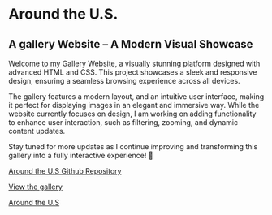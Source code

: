 # Around the U.S.

## A gallery Website – A Modern Visual Showcase

Welcome to my Gallery Website, a visually stunning platform designed with advanced HTML and CSS. This project showcases a sleek and responsive design, ensuring a seamless browsing experience across all devices.

The gallery features a modern layout, and an intuitive user interface, making it perfect for displaying images in an elegant and immersive way. While the website currently focuses on design, I am working on adding functionality to enhance user interaction, such as filtering, zooming, and dynamic content updates.

Stay tuned for more updates as I continue improving and transforming this gallery into a fully interactive experience! 🚀

[Around the U.S Github Repository](https://github.com/habibAbdelgaber/se_project_aroundtheus)

[View the gallery](https://habibabdelgaber.github.io/se_project_aroundtheus/)

[Around the U.S](https://vimeo.com/1052391061/27c08d2eae)
